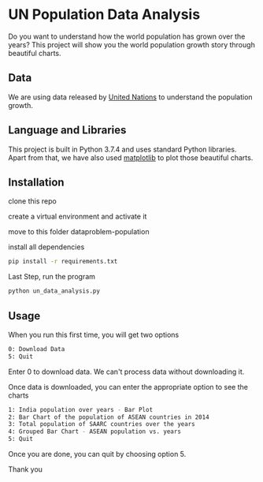 # UN Population Data Analysis

Do you want to understand how the world population has grown over the years? This project will show you the world population growth story through beautiful charts.  

## Data

We are using data released by [United Nations]( https://datahub.io/core/population-growth-estimates-and-projections/r/population-estimates.csv) to understand the population growth.

## Language and Libraries

This project is built in Python 3.7.4 and uses standard Python libraries. Apart from that, we have also used [matplotlib]( https://matplotlib.org/) to plot those beautiful charts. 


## Installation

clone this repo

create a virtual environment and activate it 

move to this folder dataproblem-population 

install all dependencies

```bash
pip install -r requirements.txt
```

Last Step, run the program 

```bash
python un_data_analysis.py
```

## Usage
When you run this first time, you will get two options

```bash
0: Download Data
5: Quit
```


Enter 0 to download data. We can't process data without downloading it.

Once data is downloaded, you can enter the appropriate option to see the charts

```bash
1: India population over years - Bar Plot
2: Bar Chart of the population of ASEAN countries in 2014
3: Total population of SAARC countries over the years
4: Grouped Bar Chart - ASEAN population vs. years
5: Quit 
```
Once you are done, you can quit by choosing option 5. 

Thank you 


